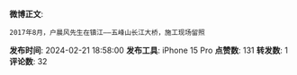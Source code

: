 **微博正文**: 
```
2017年8月，户晨风先生在镇江——五峰山长江大桥，施工现场留照
```
**发布时间**: 2024-02-21 18:58:00
**发布工具**: iPhone 15 Pro
**点赞数**: 131
**转发数**: 1
**评论数**: 32
